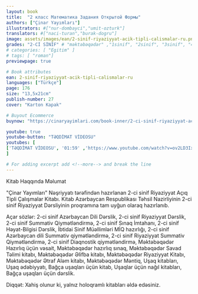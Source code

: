```yaml
---
layout: book
title:  "2 класс Математика Задания Открытой Формы"
authors: ["Çinar Yayımları"]
illustrators: #["nur-dombayci","umit-ozturk"]
translators: #["naci-turan","burak-dogru"]
image: assets/images/ean/2-sinif-riyaziyyat-acik-tipli-calismalar-ru.png
grades: "2-Cİ SİNİF" # "məktəbəqədər" ,"1sinif", "2sinif", "3sinif", "4sinif", "5sinif"
# categories: [ "Egitim" ]
# tags: [ "roman"]
previewpage: true

# Book attributes
ean: 2-sinif-riyaziyyat-acik-tipli-calismalar-ru
languages: ["Türkçe"]
page: 176
size: "13,5x21cm"
publish-number: 27
cover: "Karton Kapak"

# Buyout Ecommerce
buynow: "https://cinaryayimlari.com/book-inner/2-ci-sinif-riyaziyyat-aciq-tipli-calismalar-31"

youtube: true
youtube-button: "TƏQDİMAT VİDEOSU" 
youtubes: [ 
['TƏQDİMAT VİDEOSU', '01:59' ,'https://www.youtube.com/watch?v=ov2LD3Ix-Ng']
]

# For adding excerpt add <!--more--> and break the line
---
```

Kitab Haqqında Məlumat

"Çinar Yayımları" Nəşriyyatı tərəfindən hazırlanan 2-ci sinif Riyaziyyat Açıq Tipli Çalışmalar Kitabı. Kitab Azərbaycan Respublikası Təhsil Nazirliyinin 2-ci sinif Riyaziyyat Dərsliyinin proqramına tam uyğun olaraq hazırlanıb.

Açar sözlər: 2-ci sinif Azərbaycan Dili Dərslik, 2-ci sinif Riyaziyyat Dərslik, 2-ci sinif Summativ Qiymətləndirmə, 2-ci sinif Sınaq İmtahanı, 2-ci sinif Həyat-Bilgisi Dərslik, İbtidai Sinif Müəllimləri MİQ hazırlığı, 2-ci sinif Azərbaycan dili Summativ qiymətləndirmə, 2-ci sinif Riyaziyyat Summativ Qiymətləndirmə, 2-ci sinif Diaqnostik qiymətləndirmə, Məktəbəqədər Hazırlıq üçün vəsait, Məktəbəqədər hazırlıq sınaq, Məktəbəqədər Savad Təlimi kitabı, Məktəbəqədər Əlifba kitabı, Məktəbəqədər Riyaziyyat Kitabı, Məktəbəqədər Ətraf Aləm kitabı, Məktəbəqədər Məntiq, Uşaq kitabları, Uşaq ədəbiyyatı, Bağça uşaqları üçün kitab, Uşaqlar üçün nağıl kitabları, Bağça uşaqları üçün dərslik.

Diqqət: Xahiş olunur ki, yalnız holoqramlı kitabları əldə edəsiniz.
<!--more--> 